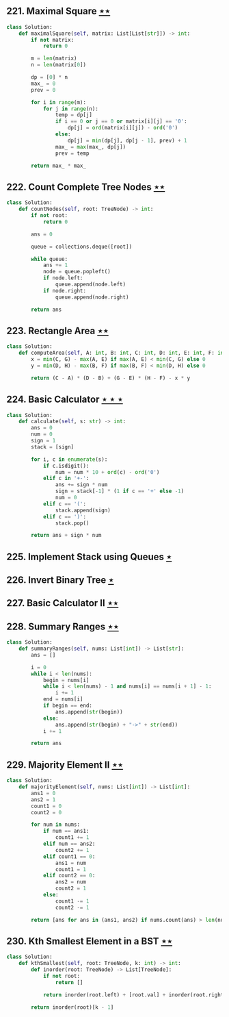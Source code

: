 ## 221. Maximal Square [$\star\star$](https://leetcode.com/problems/maximal-square)

```python
class Solution:
    def maximalSquare(self, matrix: List[List[str]]) -> int:
        if not matrix:
            return 0

        m = len(matrix)
        n = len(matrix[0])

        dp = [0] * n
        max_ = 0
        prev = 0

        for i in range(m):
            for j in range(n):
                temp = dp[j]
                if i == 0 or j == 0 or matrix[i][j] == '0':
                    dp[j] = ord(matrix[i][j]) - ord('0')
                else:
                    dp[j] = min(dp[j], dp[j - 1], prev) + 1
                max_ = max(max_, dp[j])
                prev = temp

        return max_ * max_
```

## 222. Count Complete Tree Nodes [$\star\star$](https://leetcode.com/problems/count-complete-tree-nodes)

```python
class Solution:
    def countNodes(self, root: TreeNode) -> int:
        if not root:
            return 0

        ans = 0

        queue = collections.deque([root])

        while queue:
            ans += 1
            node = queue.popleft()
            if node.left:
                queue.append(node.left)
            if node.right:
                queue.append(node.right)

        return ans
```

## 223. Rectangle Area [$\star\star$](https://leetcode.com/problems/rectangle-area)

```python
class Solution:
    def computeArea(self, A: int, B: int, C: int, D: int, E: int, F: int, G: int, H: int) -> int:
        x = min(C, G) - max(A, E) if max(A, E) < min(C, G) else 0
        y = min(D, H) - max(B, F) if max(B, F) < min(D, H) else 0

        return (C - A) * (D - B) + (G - E) * (H - F) - x * y
```

## 224. Basic Calculator [$\star\star\star$](https://leetcode.com/problems/basic-calculator)

```python
class Solution:
    def calculate(self, s: str) -> int:
        ans = 0
        num = 0
        sign = 1
        stack = [sign]

        for i, c in enumerate(s):
            if c.isdigit():
                num = num * 10 + ord(c) - ord('0')
            elif c in '+-':
                ans += sign * num
                sign = stack[-1] * (1 if c == '+' else -1)
                num = 0
            elif c == '(':
                stack.append(sign)
            elif c == ')':
                stack.pop()

        return ans + sign * num
```

## 225. Implement Stack using Queues [$\star$](https://leetcode.com/problems/implement-stack-using-queues)

## 226. Invert Binary Tree [$\star$](https://leetcode.com/problems/invert-binary-tree)

## 227. Basic Calculator II [$\star\star$](https://leetcode.com/problems/basic-calculator-ii)

## 228. Summary Ranges [$\star\star$](https://leetcode.com/problems/summary-ranges)

```python
class Solution:
    def summaryRanges(self, nums: List[int]) -> List[str]:
        ans = []

        i = 0
        while i < len(nums):
            begin = nums[i]
            while i < len(nums) - 1 and nums[i] == nums[i + 1] - 1:
                i += 1
            end = nums[i]
            if begin == end:
                ans.append(str(begin))
            else:
                ans.append(str(begin) + "->" + str(end))
            i += 1

        return ans
```

## 229. Majority Element II [$\star\star$](https://leetcode.com/problems/majority-element-ii)

```python
class Solution:
    def majorityElement(self, nums: List[int]) -> List[int]:
        ans1 = 0
        ans2 = 1
        count1 = 0
        count2 = 0

        for num in nums:
            if num == ans1:
                count1 += 1
            elif num == ans2:
                count2 += 1
            elif count1 == 0:
                ans1 = num
                count1 = 1
            elif count2 == 0:
                ans2 = num
                count2 = 1
            else:
                count1 -= 1
                count2 -= 1

        return [ans for ans in (ans1, ans2) if nums.count(ans) > len(nums) // 3]
```

## 230. Kth Smallest Element in a BST [$\star\star$](https://leetcode.com/problems/kth-smallest-element-in-a-bst)

```python
class Solution:
    def kthSmallest(self, root: TreeNode, k: int) -> int:
        def inorder(root: TreeNode) -> List[TreeNode]:
            if not root:
                return []

            return inorder(root.left) + [root.val] + inorder(root.right)

        return inorder(root)[k - 1]
```
